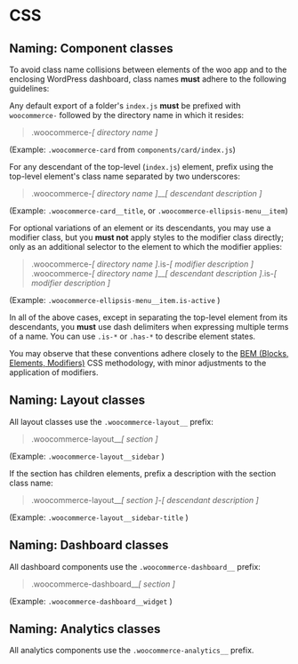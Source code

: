 # CSS

## Naming: Component classes

To avoid class name collisions between elements of the woo app and to the enclosing WordPress dashboard, class names **must** adhere to the following guidelines:

Any default export of a folder's `index.js` **must** be prefixed with `woocommerce-` followed by the directory name in which it resides:

>.woocommerce-_[ directory name ]_

(Example: `.woocommerce-card` from `components/card/index.js`)

For any descendant of the top-level (`index.js`) element, prefix using the top-level element's class name separated by two underscores:

>.woocommerce-_[ directory name ]_\_\__[ descendant description ]_

(Example: `.woocommerce-card__title`, or `.woocommerce-ellipsis-menu__item`)

For optional variations of an element or its descendants, you may use a modifier class, but you **must not** apply styles to the modifier class directly; only as an additional selector to the element to which the modifier applies:

>.woocommerce-_[ directory name ]_.is-_[ modifier description ]_
>.woocommerce-_[ directory name ]_\_\__[ descendant description ]_.is-_[ modifier description ]_

(Example: `.woocommerce-ellipsis-menu__item.is-active` )

In all of the above cases, except in separating the top-level element from its descendants, you **must** use dash delimiters when expressing multiple terms of a name. You can use `.is-*` or `.has-*` to describe element states.

You may observe that these conventions adhere closely to the [BEM (Blocks, Elements, Modifiers)](http://getbem.com/introduction/) CSS methodology, with minor adjustments to the application of modifiers.

## Naming: Layout classes

All layout classes use the `.woocommerce-layout__` prefix:

>.woocommerce-layout\_\__[ section ]_

(Example: `.woocommerce-layout__sidebar` )

If the section has children elements, prefix a description with the section class name:

>.woocommerce-layout\_\__[ section ]_-_[ descendant description ]_

(Example: `.woocommerce-layout__sidebar-title` )

## Naming: Dashboard classes

All dashboard components use the `.woocommerce-dashboard__` prefix:

>.woocommerce-dashboard\_\__[ section ]_

(Example: `.woocommerce-dashboard__widget` )

## Naming: Analytics classes

All analytics components use the `.woocommerce-analytics__` prefix.
